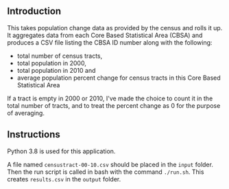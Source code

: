 ## Introduction
This takes population change data as provided by the census and rolls it up. It aggregates data from each Core Based Statistical Area (CBSA) and produces a CSV file listing the CBSA ID number along with the following:

* total number of census tracts,
* total population in 2000,
* total population in 2010 and
* average population percent change for census tracts in this Core Based Statistical Area

If a tract is empty in 2000 or 2010, I've made the choice to count it in the total number of tracts, and to treat the percent change as 0 for the purpose of averaging.

## Instructions
Python 3.8 is used for this application.

A file named `censustract-00-10.csv` should be placed in the `input` folder. Then the run script is called in bash with the command `./run.sh`. This creates `results.csv` in the `output` folder.
